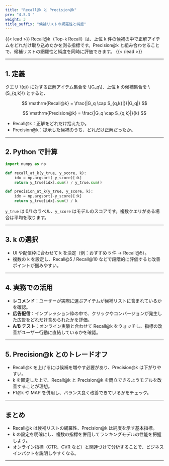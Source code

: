 ```yaml
---
title: "Recall@k と Precision@k"
pre: "4.5.3 "
weight: 3
title_suffix: "候補リストの網羅性と純度"
---
```


{{< lead >}}
Recall@k（Top-k Recall）は、上位 k 件の候補の中で正解アイテムをどれだけ取り込めたかを測る指標です。Precision@k と組み合わせることで、候補リストの網羅性と純度を同時に評価できます。
{{< /lead >}}

---

## 1. 定義

クエリ \\(q\\) に対する正解アイテム集合を \\(G_q\\)、上位 k の候補集合を \\(S_{q,k}\\) とすると、

$$
\mathrm{Recall@k} = \frac{|G_q \cap S_{q,k}|}{|G_q|}
$$

$$
\mathrm{Precision@k} = \frac{|G_q \cap S_{q,k}|}{k}
$$

- Recall@k：正解をどれだけ拾えたか。
- Precision@k：提示した候補のうち、どれだけ正解だったか。

---

## 2. Python で計算

```python
import numpy as np

def recall_at_k(y_true, y_score, k):
    idx = np.argsort(-y_score)[:k]
    return y_true[idx].sum() / y_true.sum()

def precision_at_k(y_true, y_score, k):
    idx = np.argsort(-y_score)[:k]
    return y_true[idx].sum() / k
```

`y_true` は 0/1 のラベル、`y_score` はモデルのスコアです。複数クエリがある場合は平均を取ります。

---

## 3. k の選択

- UI や配信枠に合わせて k を決定（例：おすすめ 5 件 → Recall@5）。
- 複数の k を設定し、Recall@5 / Recall@10 などで段階的に評価すると改善ポイントが掴みやすい。

---

## 4. 実務での活用

- **レコメンド**：ユーザーが実際に選ぶアイテムが候補リストに含まれているかを確認。
- **広告配信**：インプレッション枠の中で、クリックやコンバージョンが発生した広告をどれだけ含められたかを評価。
- **A/B テスト**：オンライン実験と合わせて Recall@k をウォッチし、指標の改善がユーザー行動に直結しているかを確認。

---

## 5. Precision@k とのトレードオフ

- Recall@k を上げるには候補を増やす必要があり、Precision@k は下がりやすい。
- k を固定した上で、Recall@k と Precision@k を両立できるようモデルを改善することが理想。
- F1@k や MAP を併用し、バランス良く改善できているかをチェック。

---

## まとめ

- Recall@k は候補リストの網羅性、Precision@k は純度を示す基本指標。
- k の設定を明確にし、複数の指標を併用してランキングモデルの性能を把握しよう。
- オンライン指標（CTR、CVR など）と関連づけて分析することで、ビジネスインパクトを説明しやすくなる。

---
